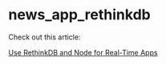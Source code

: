 # news_app_rethinkdb
Check out this article:

[Use RethinkDB and Node for Real-Time Apps](https://p-shaddel.medium.com/use-rethinkdb-and-node-for-real-time-apps-85c435b89be4?source=user_profile---------0----------------------------)
